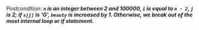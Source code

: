 Postcondition: ***`n` is an integer between 2 and 100000, `i` is equal to `n - 2`, `j` is 2; if `s[j]` is 'G', `beauty` is increased by 1. Otherwise, we break out of the most internal loop or if statement.***